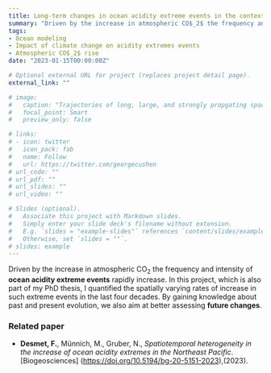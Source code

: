 ```yaml
---
title: Long-term changes in ocean acidity extreme events in the context of atmospheric CO$_2$ rise
summary: "Driven by the increase in atmospheric CO$_2$ the frequency and intensity of **ocean acidity extreme events** rapidly increase. In this project, which is also part of my PhD thesis, I quantified the spatially varying rates of increase in such extreme events in the last four decades. By gaining knowledge about past and present evolution, we also aim at better assessing **future changes**."
tags:
- Ocean modeling
- Impact of climate change on acidity extremes events
- Atmospheric CO$_2$ rise
date: "2023-01-15T00:00:00Z"

# Optional external URL for project (replaces project detail page).
external_link: ""

# image:
#   caption: "Trajectories of long, large, and strongly propgating space-time ocean acidity (pH-Aragonite) extremes in the northeast Pacific Ocean from 1984 to 2019. _Adapted from Desmet et al. (2022)_."
#   focal_point: Smart
#   preview_only: false

# links:
# - icon: twitter
#   icon_pack: fab
#   name: Follow
#   url: https://twitter.com/georgecushen
# url_code: ""
# url_pdf: ""
# url_slides: ""
# url_video: ""

# Slides (optional).
#   Associate this project with Markdown slides.
#   Simply enter your slide deck's filename without extension.
#   E.g. `slides = "example-slides"` references `content/slides/example-slides.md`.
#   Otherwise, set `slides = ""`.
# slides: example
---
```


Driven by the increase in atmospheric CO$_2$ the frequency and intensity of **ocean acidity extreme events** rapidly increase. In this project, which is also part of my PhD thesis, I quantified the spatially varying rates of increase in such extreme events in the last four decades. By gaining knowledge about past and present evolution, we also aim at better assessing **future changes**.

<!-- only necessary when there is no featured publications -->
### Related paper
- **Desmet, F.**, Münnich, M., Gruber, N., _Spatiotemporal heterogeneity in the increase of ocean acidity extremes in the Northeast Pacific_. [Biogeosciences] (https://doi.org/10.5194/bg-20-5151-2023),(2023).